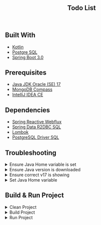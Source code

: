 <div id="top"></div>

<h2 align="center">Todo List</h2>
<br>

## Built With
* [Kotlin](https://kotlinlang.org/)
* [Postgre SQL](https://www.postgresql.org)
* [Spring Boot 3.0](https://spring.io)

## Prerequisites
* [Java JDK Oracle (SE) 17](https://www.oracle.com/java/technologies/downloads/#java17)
* [MongoDB Compass](https://www.mongodb.com/try/download/compass)
* [IntelliJ IDEA CE](https://www.jetbrains.com/idea/download/)

## Dependencies
* [Spring Reactive Webflux](https://mvnrepository.com/artifact/org.springframework.boot/spring-boot-starter-webflux)
* [Spring Data R2DBC SQL](https://mvnrepository.com/artifact/org.springframework.boot/spring-boot-starter-data-r2dbc)
* [Lombok](https://mvnrepository.com/artifact/org.projectlombok/lombok)
* [PostgreSQL Driver SQL](https://mvnrepository.com/artifact/org.postgresql/postgresql)

## Troubleshooting
<!-- Ensure Java Home variable is set -->
<details>
<summary>Ensure Java Home variable is set</summary>

```bash
echo $JAVA_HOME
```
Should see
```
/Library/Java/JavaVirtualMachines/jdk-17.0.1.jdk/Contents/Home
```
If not, you either don't have it downloaded, or Java Home variable is not set. <br>
</details>

<!-- Ensure Java version is downloaded -->
<details>
<summary>Ensure Java version is downloaded</summary>

```bash
/usr/libexec/java_home -V
```
Should see installed JDKs:
```
17.0.1 (x86_64) "Oracle Corporation" - "Java SE 17.0.1" /Library/Java/JavaVirtualMachines/jdk-17.0.1.jdk/Contents/Home
16.0.1 (x86_64) "Oracle Corporation" - "OpenJDK 16.0.1" /Users/user/Library/Java/JavaVirtualMachines/openjdk-16.0.1/Contents/Home
11.0.13 (x86_64) "Oracle Corporation" - "Java SE 11.0.13" /Library/Java/JavaVirtualMachines/jdk-11.0.13.jdk/Contents/Home
...
```
If not found, have not downloaded the JDK properly.<br>
</details>

<!-- Ensure correct v17 is showing -->
<details>
<summary>Ensure correct v17 is showing</summary>

```bash
/usr/libexec/java_home -v 17
```
Should see
```
/Library/Java/JavaVirtualMachines/jdk-17.0.1.jdk/Contents/Home
```
If you see a non-Oracle JDK, like open JDK, you need to uninstall it first. <br>
</details>

<!-- Set Java Home variable -->
<details>
<summary>Set Java Home variable</summary>

Find out what shell version you're using:
```bash
echo $SHELL
```
If you're using [ZSH](https://ohmyz.sh): you ought to be updating `~/.zshrc` else `~/.bash_profile` for the following steps. <br>

Update your profile:
```bash
[emacs/vim/atom] ~/.zshrc
```
Add the following line:
```bash
export JAVA_HOME=$(/usr/libexec/java_home -v 17)
```
Update shell profile
```bash
source ~/.zshrc
```
</details>

## Build & Run Project
<!-- Clean Project -->
<details>
<summary>Clean Project</summary>

```bash

```
</details>

<!-- Build Project -->
<details>
<summary>Build Project</summary>

```bash

```
</details>

<!-- Run Project -->
<details>
<summary>Run Project</summary>

```bash
./gradlew bootRun --args='--spring.profiles.active=dev'
```
</details>
